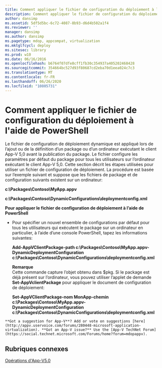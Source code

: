 ```yaml
---
title: Comment appliquer le fichier de configuration du déploiement à l'aide de PowerShell
description: Comment appliquer le fichier de configuration du déploiement à l'aide de PowerShell
author: dansimp
ms.assetid: 5df5d5bc-6c72-4087-8b93-d6d4b502a1f4
ms.reviewer: ''
manager: dansimp
ms.author: dansimp
ms.pagetype: mdop, appcompat, virtualization
ms.mktglfcycl: deploy
ms.sitesec: library
ms.prod: w10
ms.date: 06/16/2016
ms.openlocfilehash: b6764f07dfe8cff1fb30c354937a405202468428
ms.sourcegitcommit: 354664bc527d93f80687cd2eba70d1eea024c7c3
ms.translationtype: MT
ms.contentlocale: fr-FR
ms.lasthandoff: 06/26/2020
ms.locfileid: "10805731"
---
```

# Comment appliquer le fichier de configuration du déploiement à l'aide de PowerShell


Le fichier de configuration de déploiement dynamique est appliqué lors de l’ajout ou de la définition d’un package ou d’un ordinateur exécutant le client App-V 5,0 avant la publication du package. Le fichier configure les paramètres par défaut du package pour tous les utilisateurs sur l’ordinateur exécutant le client App-V 5,0. Cette section décrit les étapes utilisées pour utiliser un fichier de configuration de déploiement. La procédure est basée sur l’exemple suivant et suppose que les fichiers de package et de configuration suivants existent sur un ordinateur:

**c:\\Packages\\Contoso\\MyApp.appv**

**c:\\Packages\\Contoso\\DynamicConfigurations\\deploymentconfig.xml**

**Pour appliquer le fichier de configuration de déploiement à l’aide de PowerShell**

-   Pour spécifier un nouvel ensemble de configurations par défaut pour tous les utilisateurs qui exécutent le package sur un ordinateur en particulier, à l’aide d’une console PowerShell, tapez les informations suivantes:

    **Add-AppVClientPackage-path c:\\Packages\\Contoso\\MyApp.appv-DynamicDeploymentConfiguration c:\\Packages\\Contoso\\DynamicConfigurations\\deploymentconfig.xml**

    **Remarque**  
    Cette commande capture l’objet obtenu dans $pkg. Si le package est déjà présent sur l’ordinateur, vous pouvez utiliser l’applet de demande **Set-AppVclientPackage** pour appliquer le document de configuration de déploiement:

    **Set-AppVClientPackage-nom MonApp-chemin c:\\Packages\\Contoso\\MyApp.appv-DynamicDeploymentConfiguration c:\\Packages\\Contoso\\DynamicConfigurations\\deploymentconfig.xml**



~~~
**Got a suggestion for App-V**? Add or vote on suggestions [here](http://appv.uservoice.com/forums/280448-microsoft-application-virtualization). **Got an App-V issue?** Use the [App-V TechNet Forum](https://social.technet.microsoft.com/Forums/home?forum=mdopappv).
~~~

## Rubriques connexes


[Opérations d'App-V5.0](operations-for-app-v-50.md)









